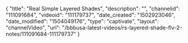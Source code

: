 {
    "title": "Real Simple Layered Shades",
    "description": "",
    "channelid": "111091684",
    "videoid": "111179737",
    "date_created": "1502923046",
    "date_modified": "1504049176",
    "type": "captivate",
    "layout": "channelVideo",
    "url": "\/bbbusa-latest-videos\/rs-layered-shade-flv-2-notes\/111091684-111179737"
}